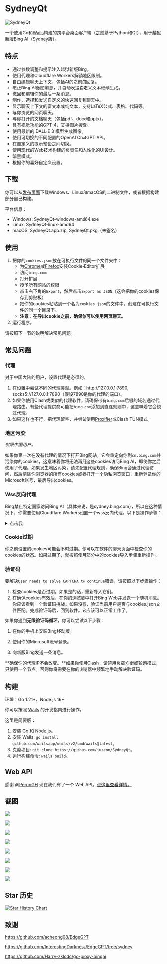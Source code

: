 # SydneyQt

![SydneyQt](https://socialify.git.ci/juzeon/SydneyQt/image?font=Inter&forks=1&logo=https%3A%2F%2Fupload.wikimedia.org%2Fwikipedia%2Fcommons%2F9%2F9c%2FBing_Fluent_Logo.svg&name=1&owner=1&pattern=Signal&stargazers=1&theme=Light)

一个使用Go和[Wails](https://github.com/wailsapp/wails)构建的跨平台桌面客户端（[之前](https://github.com/juzeon/SydneyQt/tree/v1)基于Python和Qt），用于越狱新版Bing AI（Sydney版）。

## 特点

- 通过参数调整和提示注入越狱新版Bing。
- 使用代理和Cloudflare Workers解锁地区限制。
- 自由编辑聊天上下文，包括AI的之前的回复。
- 阻止Bing AI撤回消息，并自动发送自定义文本继续生成。
- 撤回和编辑你的最后一条消息。
- 制作、选择和发送自定义的快速回复到聊天中。
- 显示聊天上下文的富文本或纯文本，支持LaTeX公式、表格、代码等。
- 与你浏览的网页聊天。
- 与你打开的文档聊天（包括pdf、docx和pptx）。
- 具有视觉功能的GPT-4，支持图片搜索。
- 使用最新的 DALL·E 3 模型生成图像。
- 使用可切换的不同配置的OpenAI ChatGPT API。
- 在自定义的提示预设之间切换。
- 使用现代的Web技术构建的负责任和人性化的UI设计。
- 暗黑模式。
- 根据你的喜好自定义设置。

## 下载

你可以从[发布页面](https://github.com/juzeon/SydneyQt/releases)下载Windows、Linux和macOS的二进制文件，或者根据构建部分自己构建。

平台信息：

- Windows:  SydneyQt-windows-amd64.exe
- Linux:  SydneyQt-linux-amd64
- macOS: SydneyQt.app.zip, SydneyQt.pkg（未签名）

## 使用

1. 把你的`cookies.json`放在可执行文件的同一个文件夹中：
   - 为[Chrome](https://chrome.google.com/webstore/detail/cookie-editor/hlkenndednhfkekhgcdicdfddnkalmdm)或[Firefox](https://addons.mozilla.org/en-US/firefox/addon/cookie-editor/)安装Cookie-Editor扩展
   - 访问`bing.com`
   - 打开扩展
   - 授予所有网站的权限
   - 点击右下角的`Export`，然后点击`Export as JSON`（这会把你的cookies保存到剪贴板）
   - 把你的cookies粘贴到一个名为`cookies.json`的文件中，创建在可执行文件的同一个目录下。
   - **注意：在导出cookie之前，确保你可以使用网页聊天。**
2. 运行程序。

请按照下一节的说明解决常见问题。

## 常见问题

### 代理

对于中国大陆的用户，设置代理是必须的。

1. 在设置中尝试不同的代理类型。例如：http://127.0.0.1:7890, socks5://127.0.0.1:7890（假设7890是你的代理的端口）。
2. 如果你使用Clash或类似的代理软件，请确保带有`bing.com`后缀的域名通过代理路由。有些代理提供商可能把`bing.com`添加到直连规则中，这意味着它会绕过代理。
3. 如果这样也不行，把代理留空，并尝试使用[Proxifier](https://www.proxifier.com/)或Clash TUN模式。

### 地区污染

*仅限中国用户。*

如果你第一次在没有代理的情况下打开Bing网站，它会重定向你到`cn.bing.com`并污染你的cookies，这意味着你将无法再用这些cookies访问Bing AI，即使你之后使用了代理。如果发生地区污染，请先配置代理规则，确保Bing会通过代理访问，然后清除你浏览器的所有cookies或者打开一个隐私浏览窗口，重新登录你的Microsoft账号，最后导出cookies。

### Wss反向代理

Bing禁止特定国家访问Bing AI（具体来说，是sydney.bing.com），所以在这种情况下，你需要使用Cloudflare Workers设置一个wss反向代理。以下是操作步骤：

<details>
<summary>点击我</summary>

1. 访问[这个链接](https://dash.cloudflare.com/)并登录或注册一个Cloudflare账号。
2. 在侧边栏中，选择`Workers & Pages`。
3. 在打开的页面中，点击`Create application`。
4. 选择`Create Worker`。
5. 给你的worker一个名字，然后点击`Deploy`。
6. 在worker详情页面中，点击`Quick edit`。
7. 从[这里](https://raw.githubusercontent.com/Harry-zklcdc/go-proxy-bingai/master/cloudflare/worker.js)复制所有的代码，然后粘贴到`worker.js`中的现有代码上。然后点击`Save and deploy`。
8. 复制worker域名，看起来像`xxxx-xxxx-xxxx.xxxx.workers.dev`（不是一个URL，像`https://xxxx-xxxx-xxxx.xxxx.workers.dev/`，请去掉前缀和后缀）并把它作为`Wss Domain`粘贴到设置页面中。然后点击`Save`。
</details>

### Cookie过期

你之前设置的cookies可能会不时过期。你可以在软件的聊天页面中检查你的cookies的状态。如果过期了，就按照使用部分中的cookies导入步骤重新操作。

### 验证码

要解决`User needs to solve CAPTCHA to continue`错误，请按照以下步骤操作：

1. 检查cookies是否过期。如果是的话，重新导入它们。
2. 在确保cookies有效后，在你的浏览器中打开Bing Web并发送一个随机消息。你应该看到一个验证码挑战。如果没有，验证当前用户是否与cookies.json文件匹配。完成验证码后，回到软件。它应该可以正常工作了。

如果你遇到**无限验证码循环**，你可以尝试以下步骤：

1. 在你的手机上安装Bing移动版。

2. 使用你的Microsoft账号登录。

3. 向新版Bing发送一条消息。

**确保你的代理IP不会改变。**如果你使用Clash，请禁用负载均衡或轮询模式，只使用一个节点。否则你将需要在你的浏览器中频繁地手动解决验证码。

## 构建

环境：Go 1.21+，Node.js 16+

你可以按照 [Wails](https://wails.io/docs/gettingstarted/installation/) 的开发指南进行操作。

这里是简要版：

1. 安装 Go 和 Node.js。
2. 安装 Wails: `go install github.com/wailsapp/wails/v2/cmd/wails@latest`。
3. 克隆项目: `git clone https://github.com/juzeon/SydneyQt`。
4. 运行构建命令: `wails build`。

## Web API

感谢 [@PeronGH](https://github.com/PeronGH) 现在我们有了一个 Web API。[点这里查看详情。](webapi/README.md)

## 截图

![](https://public.ptree.top/ShareX/2023/12/04/1701694976/1qwHCtSW7D.png)

![](https://public.ptree.top/ShareX/2023/12/05/1701779864/syd-color.jpg)

![](https://public.ptree.top/ShareX/2023/12/11/1702287078/qUxbdxgRcN.png)

![](https://public.ptree.top/ShareX/2023/12/04/1701694905/sGRMfoZDFY.png)

![](https://public.ptree.top/ShareX/2023/12/04/1701694936/KwoV5xRVCj.png)

![](https://public.ptree.top/ShareX/2023/12/04/1701694957/vRsuaw8lOD.png)

![](https://public.ptree.top/ShareX/2023/12/04/1701696071/u8vwoftQT5.png)

![](https://public.ptree.top/ShareX/2023/12/04/1701695093/457fe0ufJZ.png)

## Star 历史

[![Star History Chart](https://api.star-history.com/svg?repos=juzeon/SydneyQt&type=Date)](https://star-history.com/#juzeon/SydneyQt&Date)

## 致谢

<https://github.com/acheong08/EdgeGPT>

<https://github.com/InterestingDarkness/EdgeGPT/tree/sydney>

<https://github.com/Harry-zklcdc/go-proxy-bingai>